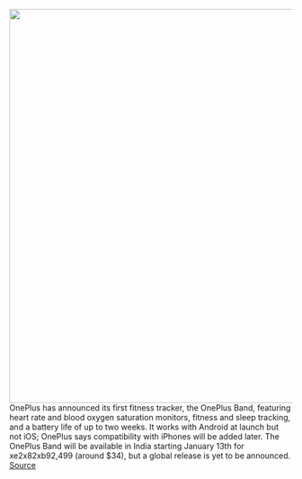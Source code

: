 <img src='https://cdn.vox-cdn.com/thumbor/XPS9sRNfR0si93HSc0GpzELgJKs=/0x0:1017x678/1200x0/filters:focal(0x0:1017x678):no_upscale()/cdn.vox-cdn.com/uploads/chorus_asset/file/22227168/04.jpg' width='700px' /><br/>
OnePlus has announced its first fitness tracker, the OnePlus Band, featuring heart rate and blood oxygen saturation monitors, fitness and sleep tracking, and a battery life of up to two weeks. It works with Android at launch but not iOS; OnePlus says compatibility with iPhones will be added later.  The OnePlus Band will be available in India starting January 13th for xe2x82xb92,499 (around $34), but a global release is yet to be announced.
<a href='https://www.theverge.com/2021/1/11/22224469/oneplus-band-release-date-price-features-india-heart-rate-battery-life-exercise-modes'> Source <a/>